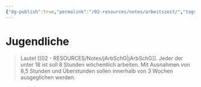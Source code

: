 ```yaml
---
{"dg-publish":true,"permalink":"/02-resources/notes/arbeitszeit/","tags":["#jArbSchG"],"updated":"2024-08-11T00:01:44.000+02:00"}
---
```


# Jugendliche
>Lautet [[02 - RESOURCES/Notes/jArbSchG\|jArbSchG]]. Jeder der unter 18 ist soll 8 Stunden wöchentlich arbeiten.
>Mit Ausnahmen von 8,5 Stunden und Überstunden sollen innerhalb von 3 Wochen ausgeglichen werden.